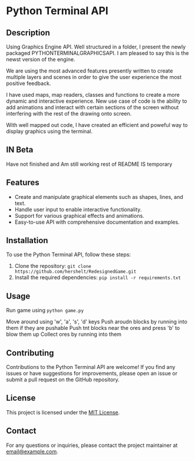 # Python Terminal API

## Description
Using Graphics Engine API. Well structured in a folder, I present the newly packaged PYTHONTERMINALGRAPHICSAPI. I am pleased to say this is the newst version of the engine.

We are using the most advanced features presently written to create multiple layers and scenes in order to give the user experience the most positive feedback. 

I have used maps, map readers, classes and functions to create a more dynamic and interactive experience.
New use case of code is the ability to add animations and interact with certain sections of the screen without interfering with the rest of the drawing onto screen.

With well mapped out code, I have created an efficient and poweful way to display graphics using the terminal.
## IN Beta
Have not finished and Am still working rest of README IS temporary

## Features
- Create and manipulate graphical elements such as shapes, lines, and text.
- Handle user input to enable interactive functionality.
- Support for various graphical effects and animations.
- Easy-to-use API with comprehensive documentation and examples.

## Installation
To use the Python Terminal API, follow these steps:

1. Clone the repository: `git clone https://github.com/hershelt/RedesignedGame.git`
2. Install the required dependencies: `pip install -r requirements.txt`

## Usage
Run game using `python game.py`

Move around using 'w', 'a', 's', 'd' keys
Push aroudn blocks by running into them if they are pushable
Push tnt blocks near the ores and press 'b' to blow them up
Collect ores by running into them


## Contributing
Contributions to the Python Terminal API are welcome! If you find any issues or have suggestions for improvements, please open an issue or submit a pull request on the GitHub repository.

## License
This project is licensed under the [MIT License](LICENSE).

## Contact
For any questions or inquiries, please contact the project maintainer at [email@example.com](mailto:email@example.com).
